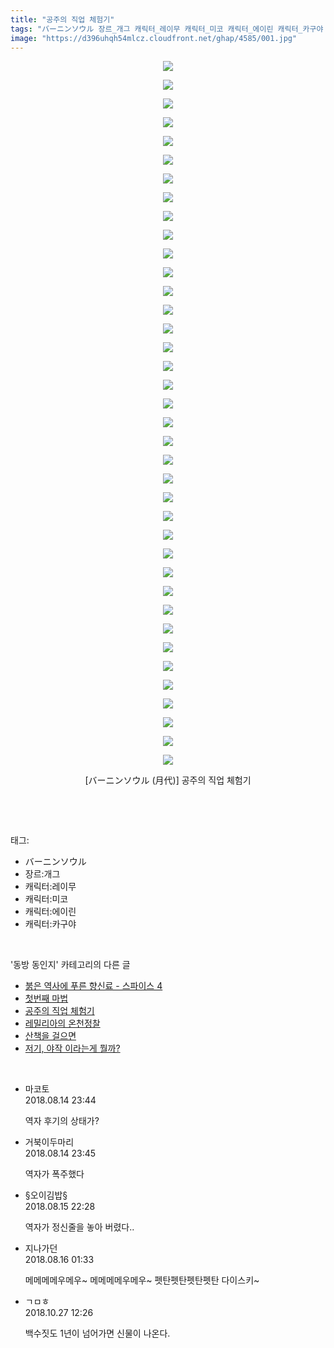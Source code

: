 ```yaml
---
title: "공주의 직업 체험기"
tags: "バーニンソウル 장르_개그 캐릭터_레이무 캐릭터_미코 캐릭터_에이린 캐릭터_카구야 月代 동방_동인지"
image: "https://d396uhqh54mlcz.cloudfront.net/ghap/4585/001.jpg"
---
```

<div class="article">
<p style="text-align: center; clear: none; float: none;"><img src="{{ site.imgserver7 }}/ghap/4585/001.jpg"/></p>
<p style="text-align: center; clear: none; float: none;"><img src="{{ site.imgserver7 }}/ghap/4585/002.jpg"/></p>
<p style="text-align: center; clear: none; float: none;"><img src="{{ site.imgserver7 }}/ghap/4585/003.jpg"/></p>
<p style="text-align: center; clear: none; float: none;"><img src="{{ site.imgserver7 }}/ghap/4585/004.jpg"/></p>
<p style="text-align: center; clear: none; float: none;"><img src="{{ site.imgserver7 }}/ghap/4585/005.jpg"/></p>
<p style="text-align: center; clear: none; float: none;"><img src="{{ site.imgserver7 }}/ghap/4585/006.jpg"/></p>
<p style="text-align: center; clear: none; float: none;"><img src="{{ site.imgserver7 }}/ghap/4585/007.jpg"/></p>
<p style="text-align: center; clear: none; float: none;"><img src="{{ site.imgserver7 }}/ghap/4585/008.jpg"/></p>
<p style="text-align: center; clear: none; float: none;"><img src="{{ site.imgserver7 }}/ghap/4585/009.jpg"/></p>
<p style="text-align: center; clear: none; float: none;"><img src="{{ site.imgserver7 }}/ghap/4585/010.jpg"/></p>
<p style="text-align: center; clear: none; float: none;"><img src="{{ site.imgserver7 }}/ghap/4585/011.jpg"/></p>
<p style="text-align: center; clear: none; float: none;"><img src="{{ site.imgserver7 }}/ghap/4585/012.jpg"/></p>
<p style="text-align: center; clear: none; float: none;"><img src="{{ site.imgserver7 }}/ghap/4585/013.jpg"/></p>
<p style="text-align: center; clear: none; float: none;"><img src="{{ site.imgserver7 }}/ghap/4585/014.jpg"/></p>
<p style="text-align: center; clear: none; float: none;"><img src="{{ site.imgserver7 }}/ghap/4585/015.jpg"/></p>
<p style="text-align: center; clear: none; float: none;"><img src="{{ site.imgserver7 }}/ghap/4585/016.jpg"/></p>
<p style="text-align: center; clear: none; float: none;"><img src="{{ site.imgserver7 }}/ghap/4585/017.jpg"/></p>
<p style="text-align: center; clear: none; float: none;"><img src="{{ site.imgserver7 }}/ghap/4585/018.jpg"/></p>
<p style="text-align: center; clear: none; float: none;"><img src="{{ site.imgserver7 }}/ghap/4585/019.jpg"/></p>
<p style="text-align: center; clear: none; float: none;"><img src="{{ site.imgserver7 }}/ghap/4585/020.jpg"/></p>
<p style="text-align: center; clear: none; float: none;"><img src="{{ site.imgserver7 }}/ghap/4585/021.jpg"/></p>
<p style="text-align: center; clear: none; float: none;"><img src="{{ site.imgserver7 }}/ghap/4585/022.jpg"/></p>
<p style="text-align: center; clear: none; float: none;"><img src="{{ site.imgserver7 }}/ghap/4585/023.jpg"/></p>
<p style="text-align: center; clear: none; float: none;"><img src="{{ site.imgserver7 }}/ghap/4585/024.jpg"/></p>
<p style="text-align: center; clear: none; float: none;"><img src="{{ site.imgserver7 }}/ghap/4585/025.jpg"/></p>
<p style="text-align: center; clear: none; float: none;"><img src="{{ site.imgserver7 }}/ghap/4585/026.jpg"/></p>
<p style="text-align: center; clear: none; float: none;"><img src="{{ site.imgserver7 }}/ghap/4585/027.jpg"/></p>
<p style="text-align: center; clear: none; float: none;"><img src="{{ site.imgserver7 }}/ghap/4585/028.jpg"/></p>
<p style="text-align: center; clear: none; float: none;"><img src="{{ site.imgserver7 }}/ghap/4585/029.jpg"/></p>
<p style="text-align: center; clear: none; float: none;"><img src="{{ site.imgserver7 }}/ghap/4585/030.jpg"/></p>
<p style="text-align: center; clear: none; float: none;"><img src="{{ site.imgserver7 }}/ghap/4585/031.jpg"/></p>
<p style="text-align: center; clear: none; float: none;"><img src="{{ site.imgserver7 }}/ghap/4585/032.jpg"/></p>
<p style="text-align: center; clear: none; float: none;"><img src="{{ site.imgserver7 }}/ghap/4585/033.jpg"/></p>
<p style="text-align: center; clear: none; float: none;"><img src="{{ site.imgserver7 }}/ghap/4585/034.jpg"/></p>
<p style="text-align: center; clear: none; float: none;"><img src="{{ site.imgserver7 }}/ghap/4585/035.jpg"/></p>
<p style="text-align: center; clear: none; float: none;"><img src="{{ site.imgserver7 }}/ghap/4585/036.jpg"/></p>
<p style="text-align: center; clear: none; float: none;"><img src="{{ site.imgserver7 }}/ghap/4585/037.jpg"/></p>
<p style="text-align: center; clear: none; float: none;"><img src="{{ site.imgserver7 }}/ghap/4585/038.jpg"/></p>
<p style="text-align: center; clear: none; float: none;">[バーニンソウル (月代)] 공주의 직업 체험기</p>
<p><br/></p>
</div><br/>
<div class="tagTrail">
<p>태그: </p>
<ul>
<li>バーニンソウル</li>
<li>장르:개그</li>
<li>캐릭터:레이무</li>
<li>캐릭터:미코</li>
<li>캐릭터:에이린</li>
<li>캐릭터:카구야</li>
</ul>
</div><br/>
<div class="another">
<p>'동방 동인지' 카테고리의 다른 글</p>
<ul>
<li><a href="/ghap_4590">붉은 역사에 푸른 향신료 - 스파이스 4</a></li>
<li><a href="/ghap_4587">첫번째 마법</a></li>
<li><a href="/ghap_4585">공주의 직업 체험기</a></li>
<li><a href="/ghap_4584">레밀리아의 온천정찰</a></li>
<li><a href="/ghap_4583">산책을 걸으면</a></li>
<li><a href="/ghap_4582">저기, 야작 이라는게 뭘까?</a></li>
</ul>
</div><br/>
<div class="cb_module cb_fluid">
<div class="cb_wrt cb_profile">
<div class="comment">
<ul>
<li class="cb_thumb_off" id="comment15308629">
<div class="cb_comment_area">
<div class="cb_info_area">
<div class="cb_section">
<span class="cb_nick_name">마코토</span>
</div>
<div class="cb_section">
<span class="cb_date">2018.08.14 23:44 </span>
</div>
</div>
<div class="cb_dsc_comment">
<p class="cb_dsc">
											역자 후기의 상태가?
										</p>
</div>
</div></li>
<li class="cb_thumb_off" id="comment15308632">
<div class="cb_comment_area">
<div class="cb_info_area">
<div class="cb_section">
<span class="cb_nick_name">거북이두마리</span>
</div>
<div class="cb_section">
<span class="cb_date">2018.08.14 23:45 </span>
</div>
</div>
<div class="cb_dsc_comment">
<p class="cb_dsc">
											역자가 폭주했다
										</p>
</div>
</div></li>
<li class="cb_thumb_off" id="comment15309499">
<div class="cb_comment_area">
<div class="cb_info_area">
<div class="cb_section">
<span class="cb_nick_name">§오이김밥§</span>
</div>
<div class="cb_section">
<span class="cb_date">2018.08.15 22:28 </span>
</div>
</div>
<div class="cb_dsc_comment">
<p class="cb_dsc">
											역자가 정신줄을 놓아 버렸다..
										</p>
</div>
</div></li>
<li class="cb_thumb_off" id="comment15309627">
<div class="cb_comment_area">
<div class="cb_info_area">
<div class="cb_section">
<span class="cb_nick_name">지나가던</span>
</div>
<div class="cb_section">
<span class="cb_date">2018.08.16 01:33 </span>
</div>
</div>
<div class="cb_dsc_comment">
<p class="cb_dsc">
											메메메메우메우~ 메메메메우메우~ 펫탄펫탄펫탄펫탄 다이스키~
										</p>
</div>
</div></li>
<li class="cb_thumb_off" id="comment15363428">
<div class="cb_comment_area">
<div class="cb_info_area">
<div class="cb_section">
<span class="cb_nick_name">ㄱㅁㅎ</span>
</div>
<div class="cb_section">
<span class="cb_date">2018.10.27 12:26 </span>
</div>
</div>
<div class="cb_dsc_comment">
<p class="cb_dsc">
											백수짓도 1년이 넘어가면 신물이 나온다.
										</p>
</div>
</div></li>
</ul>
</div>
</div><!-- commentList close -->
</div><br/>
